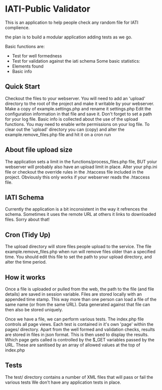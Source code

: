 IATI-Public Validator
=====================

This is an application to help people check any random file for IATI complience.

the plan is to build a modular application adding tests as we go.

Basic functions are:
* Test for well formedness
* Test for validation against the iati schema
Some basic statistics:
* Elements found
* Basic info

Quick Start
-----------
Checkout the files to your webserver.
You will need to add an 'upload' directory to the root of the project and make it writable by your webserver.
Make a copy of example.settings.php and rename it settings.php
Edit the configuration information in that file and save it. 
Don't forget to set a path for your log file. Basic info is collected about the use of the upload functions. You may need to enable write permissions on your log file.
To clear out the 'upload' directory you can (copy) and alter the example.remove_files.php file and hit it on a cron run

About file upload size
----------------------
The application sets a limit in the functions/process_files.php file, BUT yoiur webserver will probably also have an upload limit in place.
Alter your php.ini file or checkout the override rules in the .htaccess file included in the project. Obviously this only works if your webserver reads the .htaccess file.

IATI Schema
-----------
Currently the application is a bit inconsistent in the way it refrences the schema. Sometimes it uses the remote URL at others it links to downloaded files.
Sorry about that!

Cron (Tidy Up)
--------------
The upload directory will store files people upload to the service.
The file example.remove_files.php when run will remove files older than a specified time.
You should edit this file to set the path to your upload directory, and alter the time period.

How it works
------------

Once a file is uploaded or pulled from the web, the path to the file (and file details) are saved in session variable.
Files are stored locally with an appended time stamp. This way more than one person can load a file of the same name (or from the same URL).
Data generated against that file can then also be stored uniquely.

Once we have a file, we can perform various tests.
The index.php file controls all page views. 
Each test is contained in it's own 'page' within the pages/ directory.
Apart from the well formed and validation checks, results are stored in files in json format. This is then used to display the results.
Which page gets called is controlled by the $_GET variables passed by the URL. These are sanitised by an array of allowed values at the top of index.php

Tests
-----
The test/ directory contains a number of XML files that will pass or fail the various tests
We don't have any application tests in place.


